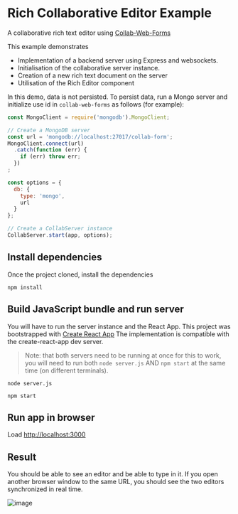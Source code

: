 # Rich Collaborative Editor Example

A collaborative rich text editor using [Collab-Web-Forms](https://github.com/darioAnongba/collab-web-forms)

This example demonstrates
 - Implementation of a backend server using Express and websockets.
 - Initialisation of the collaborative server instance.
 - Creation of a new rich text document on the server
 - Utilisation of the Rich Editor component


In this demo, data is not persisted. To persist data, run a Mongo
server and initialize use id in `collab-web-forms` as follows (for example):

```javascript
const MongoClient = require('mongodb').MongoClient;

// Create a MongoDB server
const url = 'mongodb://localhost:27017/collab-form';
MongoClient.connect(url)
  .catch(function (err) {
    if (err) throw err;
  })
;

const options = {
  db: {
    type: 'mongo',
    url
  }
};

// Create a CollabServer instance
CollabServer.start(app, options);
```
## Install dependencies
Once the project cloned, install the dependencies
```
npm install
```

## Build JavaScript bundle and run server
You will have to run the server instance and the React App.
This project was bootstrapped with [Create React App](https://github.com/facebookincubator/create-react-app)
The implementation is compatible with the create-react-app dev server.

> Note: that both servers need to be running at once for this
to work, you will need to run both `node server.js` AND `npm start` at the same time
(on different terminals).
```
node server.js
```
```
npm start
```

## Run app in browser
Load [http://localhost:3000](http://localhost:8080)

## Result
You should be able to see an editor and be able to type in it.
If you open another browser window to the same URL,
you should see the two editors synchronized in real time.

![image](https://raw.githubusercontent.com/darioAnongba/collab-web-forms/master/demos/collab-rich-editor/real-time.png)

